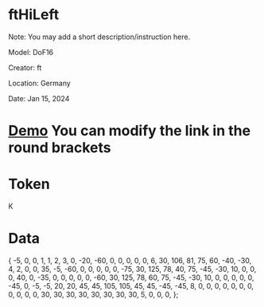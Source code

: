 # ftHiLeft
Note: You may add a short description/instruction here.

Model: DoF16

Creator: ft

Location: Germany

Date: Jan 15, 2024

# [Demo](www.youtube.com) You can modify the link in the round brackets

# Token
K

# Data
{
  -5,   0,   0,   1,
   1,   2,   3,
   0, -20, -60,   0,   0,   0,   0,   0,   6,  30, 106,  81,  75,  60, -40, -30,   4,   2,   0,   0,
  35,  -5, -60,   0,   0,   0,   0,   0, -75,  30, 125,  78,  40,  75, -45, -30,  10,   0,   0,   0,
  40,   0, -35,   0,   0,   0,   0,   0, -60,  30, 125,  78,  60,  75, -45, -30,  10,   0,   0,   0,
   0,   0, -45,   0,  -5,  -5,  20,  20,  45,  45, 105, 105,  45,  45, -45, -45,   8,   0,   0,   0,
   0,   0,   0,   0,   0,   0,   0,   0,  30,  30,  30,  30,  30,  30,  30,  30,   5,   0,   0,   0,
};